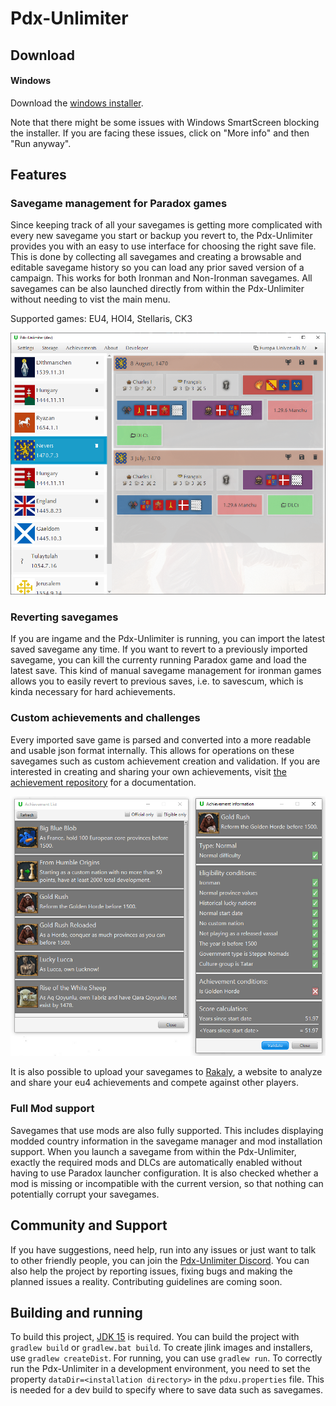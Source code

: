 # Pdx-Unlimiter

## Download

#### Windows

Download the [windows installer](https://github.com/crschnick/pdx_unlimiter/raw/master/installers/Pdx-Unlimiter-2.0.msi).

Note that there might be some issues with Windows SmartScreen blocking the installer.
If you are facing these issues, click on "More info" and then "Run anyway".

## Features

### Savegame management for Paradox games

Since keeping track of all your savegames is getting more complicated with every new savegame you start or backup you revert to,
the Pdx-Unlimiter provides you with an easy to use interface for choosing the right save file.
This is done by collecting all savegames and creating a browsable and editable savegame history so you can load any prior saved version of
a campaign. 
This works for both Ironman and Non-Ironman savegames.
All savegames can be also launched directly from within the Pdx-Unlimiter without needing to vist the main menu.

Supported games: EU4, HOI4, Stellaris, CK3

![Example](imgs/screenshot.png)

### Reverting savegames

If you are ingame and the Pdx-Unlimiter is running, you can import the latest saved savegame any time.
If you want to revert to a previously imported savegame, you can kill the currenty running Paradox game and load the latest save.
This kind of manual savegame management for ironman games allows you to easily revert to previous saves,
i.e. to savescum, which is kinda necessary for hard achievements.

### Custom achievements and challenges

Every imported save game is parsed and converted into a more readable and usable json format internally.
This allows for operations on these savegames such as custom achievement creation and validation.
If you are interested in creating and sharing your own achievements,
visit [the achievement repository](https://github.com/crschnick/pdxu_achievements) for a documentation.

![Example](imgs/achievements.png)

It is also possible to upload your savegames to [Rakaly](https://rakaly.com),
a website to analyze and share your eu4 achievements and compete against other players.

### Full Mod support

Savegames that use mods are also fully supported.
This includes displaying modded country information in the savegame manager and mod installation support.
When you launch a savegame from within the Pdx-Unlimiter, exactly the required mods and DLCs are automatically
enabled without having to use Paradox launcher configuration.
It is also checked whether a mod is missing or incompatible with the current version, so that nothing can potentially corrupt your savegames.


## Community and Support

If you have suggestions, need help, run into any issues or just want to talk to other friendly people, you can join the [Pdx-Unlimiter Discord](https://discord.gg/afErBW9Z).
You can also help the project by reporting issues, fixing bugs and making the planned issues a reality.
Contributing guidelines are coming soon. 

## Building and running

To build this project, [JDK 15](https://openjdk.java.net/projects/jdk/15/) is required.
You can build the project with `gradlew build` or `gradlew.bat build`.
To create jlink images and installers, use `gradlew createDist`.
For running, you can use `gradlew run`.
To correctly run the Pdx-Unlimiter in a development environment, you need to set the property `dataDir=<installation directory>`
in the `pdxu.properties` file. This is needed for a dev build to specify where to save data such as savegames.
